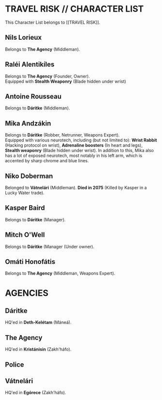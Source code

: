 # TRAVEL RISK // CHARACTER LIST
This Character List belongs to [[TRAVEL RISK]].
## Nils Lorieux
Belongs to **The Agency** (Middleman).
## Raléi Alentikíles
Belongs to **The Agency** (Founder, Owner). \
Equipped with **Stealth Weaponry** (Blade hidden under wrist)
## Antoine Rousseau
Belongs to **Dáritke** (Middleman).
## Mika Andzákin
Belongs to **Dáritke** (Robber, Netrunner, Weapons Expert). \
Equipped with various neurotech, including (but not limited to): **Wrist Rabbit** (Hacking protocol on wrist), **Adrenaline boosters** (In heart and legs), **Stealth weaponry** (Blade hidden under wrist). In addition to this, Mika also has a lot of exposed neurotech, most notably in his left arm, which is accented by sharp chrome and blue lines. 
## Niko Doberman
Belonged to **Vátnelári** (Middleman). **Died in 2075** (Killed by Kasper in a Lucky Water trade).
## Kasper Baird
Belongs to **Dáritke** (Manager). 
## Mitch O'Well
Belongs to **Dáritke** (Manager (Under owner). 
## Omáti Honofátis
Belongs to **The Agency** (Middleman, Weapons Expert).


# AGENCIES
## Dáritke
HQ'ed in **Deth-Kelétam** (Máneá).

## The Agency
HQ'ed in **Kristánisin** (Zakh'háfo).

## Police 

## Vátnelári
HQ'ed in **Egórece** (Zakh'háfo).


